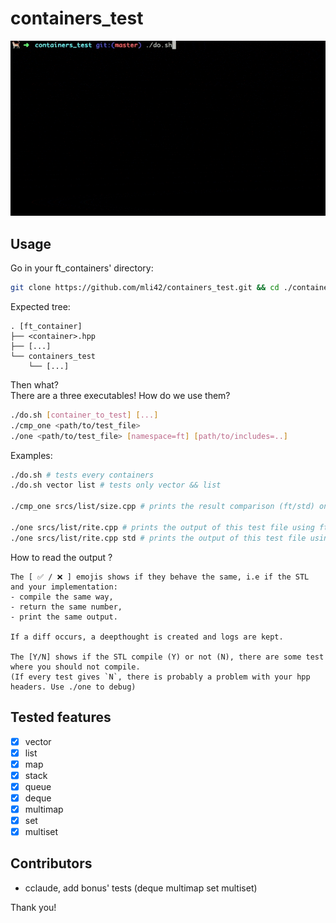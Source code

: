 # containers_test

<p align="center">
	<img src="./assets/demo.gif" >
</p>

## Usage

Go in your ft_containers' directory:

```bash
git clone https://github.com/mli42/containers_test.git && cd ./containers_test/
```

Expected tree:

```
. [ft_container]
├── <container>.hpp
├── [...]
└── containers_test
    └── [...]
```

Then what? \
There are a three executables! How do we use them?

```bash
./do.sh [container_to_test] [...]
./cmp_one <path/to/test_file>
./one <path/to/test_file> [namespace=ft] [path/to/includes=..]
```

Examples:
```bash
./do.sh # tests every containers
./do.sh vector list # tests only vector && list

./cmp_one srcs/list/size.cpp # prints the result comparison (ft/std) on this test file only

./one srcs/list/rite.cpp # prints the output of this test file using ft namespace
./one srcs/list/rite.cpp std # prints the output of this test file using the std
```

How to read the output ?
```
The [ ✅ / ❌ ] emojis shows if they behave the same, i.e if the STL and your implementation:
- compile the same way,
- return the same number,
- print the same output.

If a diff occurs, a deepthought is created and logs are kept.

The [Y/N] shows if the STL compile (Y) or not (N), there are some test where you should not compile.
(If every test gives `N`, there is probably a problem with your hpp headers. Use ./one to debug)
```

## Tested features
- [x] vector
- [x] list
- [x] map
- [x] stack
- [x] queue
- [x] deque
- [x] multimap
- [x] set
- [x] multiset

## Contributors

- cclaude, add bonus' tests (deque multimap set multiset)

Thank you!
